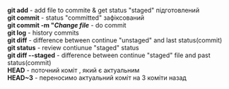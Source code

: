__git add__ - add file to commite & get status "staged" підготовлений 
<br>
**git commit** - status "committed" зафіксований
<br>
**git commit -m "_Change file_** - do commit 
<br>
**git log** - history commits
<br>
__git diff__ - difference between continue "unstaged" and last status(commit)
<br>
**git status** - review contiunue  "staged" status
<br>
__git diff --staged__ - difference between continue "staged" file and past status(commit)
<br>
 **HEAD** - поточний коміт , який є актуальним
 <br>
 **HEAD~3** - переносимо актуальний коміт на 3 коміти назад
 
